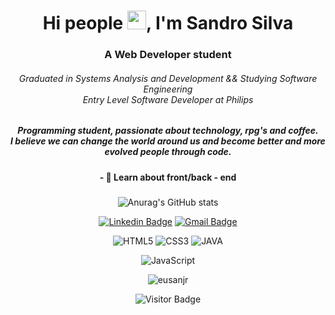 <h1 align="center">Hi people <img src="https://raw.githubusercontent.com/kaueMarques/kaueMarques/master/hi.gif" width="30px">, I'm Sandro Silva</h1>
<h3 align="center">A Web Developer student</h3>
<span align="center">
<h6>
<i> Graduated in Systems Analysis and Development && Studying Software Engineering </i>
	<br />
<i> Entry Level Software Developer at Philips</i>
	
	
</h6>

<h5>
  Programming student, passionate about technology, rpg's and coffee. <br/>
  I believe we can change the world around us and become better and more evolved people through code.
</h5>

<h4 align="center">- 
 💬 Learn about front/back - end 
</h4>


	
###

<span align="center">
	
	
 
![Anurag's GitHub stats](https://github-readme-stats.vercel.app/api?username=silvasandro&theme=radical&show_icons=true) 

[![Linkedin Badge](https://img.shields.io/badge/-Sandro%20Silva-6633cc?style=flat-square&logo=Linkedin&logoColor=white&link=https://www.linkedin.com/in/eusanjr/)](https://www.linkedin.com/in/eusanjr/)
	[![Gmail Badge](https://img.shields.io/badge/-eusanjr@gmail.com-6633cc?style=flat-square&logo=Gmail&logoColor=white&link=mailto:sandrosilva_2005@yahoo.com.br)](mailto:sandrosilva_2005@yahoo.com.br)
	
![HTML5](https://img.shields.io/badge/-HTML5-E34F26?style=flat-square&logo=html5&logoColor=white)
![CSS3](https://img.shields.io/badge/-CSS3-1572B6?style=flat-square&logo=css3)
![JAVA](https://img.shields.io/badge/-JAVA-E34F26?style=flat-square&logo=html5&logoColor=white)
	
	
![JavaScript](https://img.shields.io/badge/-JavaScript-black?style=flat-square&logo=javascript)

	
<!-- 
 [<img src="https://img.shields.io/badge/linkedin-%230077B5.svg?&style=for-the-badge&logo=linkedin&logoColor=white" />](https://www.linkedin.com/in/eusanjr/)

<img src="https://img.shields.io/badge/React-20232A?style=for-the-badge&logo=react&logoColor=61DAFB" />
 <img src="https://img.shields.io/badge/JavaScript-F7DF1E?style=for-the-badge&logo=javascript&logoColor=black" />
![NPM](https://img.shields.io/badge/NPM-CB3837.svg?logo=npm)
![Yarn](https://img.shields.io/badge/Yarn-2C8EBB.svg?logo=yarn&logoColor=white)
![Nodejs](https://img.shields.io/badge/NodeJs-339933.svg?logo=node.js&logoColor=white)

![Git](https://img.shields.io/badge/-Git-black?style=flat-square&logo=git)
![TypeScript](https://img.shields.io/badge/-TypeScript-007ACC?style=flat-square&logo=typescript)

![GitHub](https://img.shields.io/badge/-GitHub-181717?style=flat-square&logo=github)
![Bootstrap](https://img.shields.io/badge/-Bootstrap-563D7C?style=flat-square&logo=bootstrap)
 <img src="https://img.shields.io/badge/Node.js-339933?style=for-the-badge&logo=nodedotjs&logoColor=white" />
![React](https://img.shields.io/badge/-React-black?style=flat-square&logo=react)
 <img src="https://img.shields.io/static/v1?label=EMail&message=SandroSilva&color=7159c1&style=for-the-badge&logo=ghost"/>
 <img src="https://img.shields.io/badge/CSS3-1572B6?style=for-the-badge&logo=css3&logoColor=white" />
 <img src="https://img.shields.io/badge/HTML5-E34F26?style=for-the-badge&logo=html5&logoColor=white" />
 <img src="https://img.shields.io/badge/TypeScript-007ACC?style=for-the-badge&logo=typescript&logoColor=white" />
 <img src="https://img.shields.io/badge/Yarn-2C8EBB?style=for-the-badge&logo=yarn&logoColor=white" />
 <img src="https://img.shields.io/badge/Sass-CC6699?style=for-the-badge&logo=sass&logoColor=white" />
 <img src="https://img.shields.io/badge/React-20232A?style=for-the-badge&logo=react&logoColor=61DAFB" />
 <img src="https://img.shields.io/badge/Bootstrap-563D7C?style=for-the-badge&logo=bootstrap&logoColor=white" />
 <img src="https://img.shields.io/badge/next.js-000000?style=for-the-badge&logo=nextdotjs&logoColor=white" />
 <img src="https://img.shields.io/badge/firebase-ffca28?style=for-the-badge&logo=firebase&logoColor=black" />
 <img src="https://img.shields.io/badge/Git-F05032?style=for-the-badge&logo=git&logoColor=white" />
<img alt="JitPack" src="https://img.shields.io/jitpack/v/github/silvasandro/https://github.com/silvasandro/silvasandro/edit/main/README.md?style=flat-square">
![eusanjr](https://i.pinimg.com/originals/03/a4/a5/03a4a5f034bf0bafa661fd8a8aabedc8.gif)


-->

![eusanjr](https://i.pinimg.com/originals/03/a4/a5/03a4a5f034bf0bafa661fd8a8aabedc8.gif)

	
	
![Visitor Badge](https://visitor-badge.laobi.icu/badge?page_id=silvasandro.silvasandro)
	
 </span>
	

